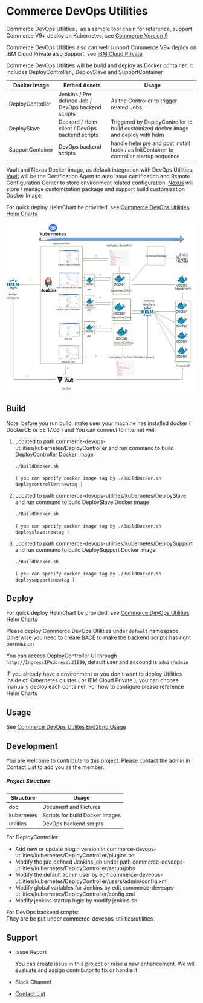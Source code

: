 # Commerce DevOps Utilities #

Commerce DevOps Utilities，as a sample tool chain for reference, support Commerce V9+ deploy on Kubernetes, see [Commerce Version 9](https://www.ibm.com/support/knowledgecenter/SSZLC2_9.0.0/landing/wc_welcome.htm)

Commerce DevOps Utilities also can well support Commerce V9+ deploy on IBM Cloud Private also Support, see [IBM Cloud Private](https://www.ibm.com/cloud/private)

Commerce DevOps Utilities will be build and deploy as Docker container. It includes DeployController , DeploySlave and SupportContainer

Docker Image  |  Embed Assets  | Usage
------------- | -------------| -------------
DeployController | Jenkins / Pre defined Job / DevOps backend scripts |  As the Controller to trigger related Jobs.
DeploySlave  | Dockerd / Helm client / DevOps backend scripts | Triggered by DeployController to build customized docker image and deploy with helm
SupportContainer | DevOps backend scripts | handle helm pre and post install hook / as InitContainer to controller startup sequence

Vault and Nexus Docker image, as default integration with DevOps Utilities. [Vault](https://www.vaultproject.io/) will be the Certification Agent to auto issue certification and Remote Configuration Center to store
environment related configuration. [Nexus](https://www.sonatype.com/nexus-repository-sonatype) will store /  manage customization package and support build customization Docker Image.

For quick deploy HelmChart be provided. see [Commerce DevOps Utilities Helm Charts](https://github.com/IBM/wc-helmchart)

  <img src="https://github.com/IBM/wc-devops-utilities/raw/master/doc/images/Overview.png" width = "700" height = "450" alt="Overview" align=center /><br>

## Build  ##

Note: before you run build, make user your machine has installed docker ( DockerCE or EE  17.06 ) and You can connect to internet well

1. Located to path commerce-devops-utilities/kubernetes/DeployController and run command to build DeployController Docker image

    ```
    ./BuildDocker.sh

    ( you can specify docker image tag by ./BuildDocker.sh deploycontroller:newtag )
    ```

2. Located to path commerce-devops-utilities/kubernetes/DeploySlave and run command to build DeploySlave Docker image

   ```
   ./BuildDocker.sh

   ( you can specify docker image tag by ./BuildDocker.sh deployslave:newtag )
   ```

3. Located to path commerce-devops-utilities/kubernetes/DeploySupport and run command to build DeploySupport Docker image
   ```
   ./BuildDocker.sh

   ( you can specify docker image tag by ./BuildDocker.sh deploysupport:newtag )
   ```

## Deploy ##

For quick deploy HelmChart be provided. see [Commerce DevOps Utilities Helm Charts](https://github.com/IBM/wc-helmchart)

Please deploy Commerce DevOps Utilities under `default` namespace. Otherwise you need to create BACE to make the backend scripts has right permission

You can access DeployController UI through `http://IngressIPAddress:31899`, default user and accound is `admin/admin`

IF you already have a environment or you don't want to deploy Utilities inside of Kubernetes cluster ( or IBM Cloud Private ), you can choose manually
deploy each container. For how to configure please reference Helm Charts


## Usage ##

See [Commerce DevOps Utilites End2End Usage](doc/End2EndUsage.md)

## Development ##

You are welcome to contribute to this project.  Please contact the admin in Contact List to add you as the member.

##### Project Structure  #####
Structure  |   Usage
------------- | -------------
doc | Document and Pictures
kubernetes  | Scripts for build Docker Images
utilities |  DevOps backend scripts

For DeployController:
* Add new or update plugin version in commerce-devops-utilities/kubernetes/DeployController/plugins.txt
* Modify the pre defined Jenkins job under path commerce-deveops-utilities/kubernetes/DeployController/setup/jobs
* Modify the default admin user by edit commerce-deveops-utilities/kubernetes/DeployController/users/admin/config.xml
* Modify global variables for Jenkins by edit commerce-deveops-utilities/kubernetes/DeployController/config.xml
* Modify jenkins startup logic by modify jenkins.sh


For DevOps backend scripts:<br>
They are be put under commerce-deveops-utilities/utilities


## Support ##

* Issue Report

  You can create issue in this project or raise a new enhancement. We will evaluate and assign contributor to fix or handle it

* Slack Channel


* [Contact List](CONTACT.md)
